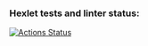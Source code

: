 ### Hexlet tests and linter status:
[![Actions Status](https://github.com/pollyleyka/js-jest-testing-project-67/workflows/hexlet-check/badge.svg)](https://github.com/pollyleyka/js-jest-testing-project-67/actions)